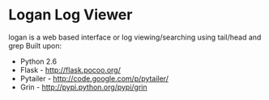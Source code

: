 Logan Log Viewer
================
logan is a web based interface or log viewing/searching using tail/head and grep
Built upon:
* Python 2.6 
* Flask - http://flask.pocoo.org/
* Pytailer - http://code.google.com/p/pytailer/ 
* Grin - http://pypi.python.org/pypi/grin

